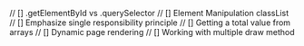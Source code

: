 // [] .getElementById vs .querySelector
// [] Element Manipulation classList
// [] Emphasize single responsibility principle
// [] Getting a total value from arrays
// [] Dynamic page rendering
// [] Working with multiple draw method